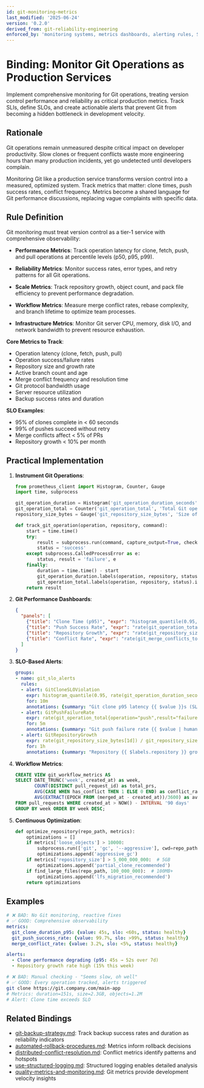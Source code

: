 ```yaml
---
id: git-monitoring-metrics
last_modified: '2025-06-24'
version: '0.2.0'
derived_from: git-reliability-engineering
enforced_by: 'monitoring systems, metrics dashboards, alerting rules, SLO tracking'
---
```


# Binding: Monitor Git Operations as Production Services

Implement comprehensive monitoring for Git operations, treating version control performance and reliability as critical production metrics. Track SLIs, define SLOs, and create actionable alerts that prevent Git from becoming a hidden bottleneck in development velocity.

## Rationale

Git operations remain unmeasured despite critical impact on developer productivity. Slow clones or frequent conflicts waste more engineering hours than many production incidents, yet go undetected until developers complain.

Monitoring Git like a production service transforms version control into a measured, optimized system. Track metrics that matter: clone times, push success rates, conflict frequency. Metrics become a shared language for Git performance discussions, replacing vague complaints with specific data.

## Rule Definition

Git monitoring must treat version control as a tier-1 service with comprehensive observability:

- **Performance Metrics**: Track operation latency for clone, fetch, push, and pull operations at percentile levels (p50, p95, p99).

- **Reliability Metrics**: Monitor success rates, error types, and retry patterns for all Git operations.

- **Scale Metrics**: Track repository growth, object count, and pack file efficiency to prevent performance degradation.

- **Workflow Metrics**: Measure merge conflict rates, rebase complexity, and branch lifetime to optimize team processes.

- **Infrastructure Metrics**: Monitor Git server CPU, memory, disk I/O, and network bandwidth to prevent resource exhaustion.

**Core Metrics to Track**:
- Operation latency (clone, fetch, push, pull)
- Operation success/failure rates
- Repository size and growth rate
- Active branch count and age
- Merge conflict frequency and resolution time
- Git protocol bandwidth usage
- Server resource utilization
- Backup success rates and duration

**SLO Examples**:
- 95% of clones complete in < 60 seconds
- 99% of pushes succeed without retry
- Merge conflicts affect < 5% of PRs
- Repository growth < 10% per month

## Practical Implementation

1. **Instrument Git Operations**:
   ```python
   from prometheus_client import Histogram, Counter, Gauge
   import time, subprocess

   git_operation_duration = Histogram('git_operation_duration_seconds', 'Duration of Git operations', ['operation', 'repository', 'result'])
   git_operation_total = Counter('git_operation_total', 'Total Git operations', ['operation', 'repository', 'result'])
   repository_size_bytes = Gauge('git_repository_size_bytes', 'Size of Git repository', ['repository'])

   def track_git_operation(operation, repository, command):
       start = time.time()
       try:
           result = subprocess.run(command, capture_output=True, check=True)
           status = 'success'
       except subprocess.CalledProcessError as e:
           status, result = 'failure', e
       finally:
           duration = time.time() - start
           git_operation_duration.labels(operation, repository, status).observe(duration)
           git_operation_total.labels(operation, repository, status).inc()
       return result
   ```

2. **Git Performance Dashboards**:
   ```json
   {
     "panels": [
       {"title": "Clone Time (p95)", "expr": "histogram_quantile(0.95, git_operation_duration_seconds{operation='clone'})"},
       {"title": "Push Success Rate", "expr": "rate(git_operation_total{operation='push',result='success'}[5m]) / rate(git_operation_total{operation='push'}[5m])"},
       {"title": "Repository Growth", "expr": "rate(git_repository_size_bytes[1d])"},
       {"title": "Conflict Rate", "expr": "rate(git_merge_conflicts_total[1h]) / rate(git_merge_attempts_total[1h])"}
     ]
   }
   ```

3. **SLO-Based Alerts**:
   ```yaml
   groups:
   - name: git_slo_alerts
     rules:
     - alert: GitCloneSLOViolation
       expr: histogram_quantile(0.95, rate(git_operation_duration_seconds_bucket{operation="clone"}[5m])) > 60
       for: 10m
       annotations: {summary: "Git clone p95 latency {{ $value }}s (SLO: <60s)"}
     - alert: GitPushFailureRate
       expr: rate(git_operation_total{operation="push",result="failure"}[5m]) / rate(git_operation_total{operation="push"}[5m]) > 0.01
       for: 5m
       annotations: {summary: "Git push failure rate {{ $value | humanizePercentage }}"}
     - alert: GitRepositoryGrowth
       expr: rate(git_repository_size_bytes[1d]) / git_repository_size_bytes > 0.1
       for: 1h
       annotations: {summary: "Repository {{ $labels.repository }} growing >10% daily"}
   ```

4. **Workflow Metrics**:
   ```sql
   CREATE VIEW git_workflow_metrics AS
   SELECT DATE_TRUNC('week', created_at) as week,
          COUNT(DISTINCT pull_request_id) as total_prs,
          AVG(CASE WHEN has_conflict THEN 1 ELSE 0 END) as conflict_rate,
          AVG(EXTRACT(EPOCH FROM (merged_at - created_at))/3600) as avg_pr_lifetime_hours
   FROM pull_requests WHERE created_at > NOW() - INTERVAL '90 days'
   GROUP BY week ORDER BY week DESC;
   ```

5. **Continuous Optimization**:
   ```python
   def optimize_repository(repo_path, metrics):
       optimizations = []
       if metrics['loose_objects'] > 10000:
           subprocess.run(['git', 'gc', '--aggressive'], cwd=repo_path)
           optimizations.append('aggressive_gc')
       if metrics['repository_size'] > 5_000_000_000:  # 5GB
           optimizations.append('partial_clone_recommended')
       if find_large_files(repo_path, 100_000_000):  # 100MB+
           optimizations.append('lfs_migration_recommended')
       return optimizations
   ```

## Examples

```yaml
# ❌ BAD: No Git monitoring, reactive fixes
# ✅ GOOD: Comprehensive observability
metrics:
  git_clone_duration_p95: {value: 45s, slo: <60s, status: healthy}
  git_push_success_rate: {value: 99.7%, slo: >99%, status: healthy}
  merge_conflict_rate: {value: 3.2%, slo: <5%, status: healthy}

alerts:
  - Clone performance degrading (p95: 45s → 52s over 7d)
  - Repository growth rate high (15% this week)
```

```bash
# ❌ BAD: Manual checking - "Seems slow, oh well"
# ✅ GOOD: Every operation tracked, alerts triggered
git clone https://git.company.com/main-app
# Metrics: duration=151s, size=2.3GB, objects=1.2M
# Alert: Clone time exceeds SLO
```

## Related Bindings

- [git-backup-strategy.md](git-backup-strategy.md): Track backup success rates and duration as reliability indicators
- [automated-rollback-procedures.md](automated-rollback-procedures.md): Metrics inform rollback decisions
- [distributed-conflict-resolution.md](distributed-conflict-resolution.md): Conflict metrics identify patterns and hotspots
- [use-structured-logging.md](../../core/use-structured-logging.md): Structured logging enables detailed analysis
- [quality-metrics-and-monitoring.md](../../core/quality-metrics-and-monitoring.md): Git metrics provide development velocity insights

